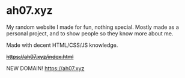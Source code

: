 # ah07.xyz
My random website I made for fun, nothing special. Mostly made as a personal project, and to show people so they know more about me.

Made with decent HTML/CSS/JS knowledge.

~~https://ah07.xyz/index.html~~

NEW DOMAIN! https://ah07.xyz
